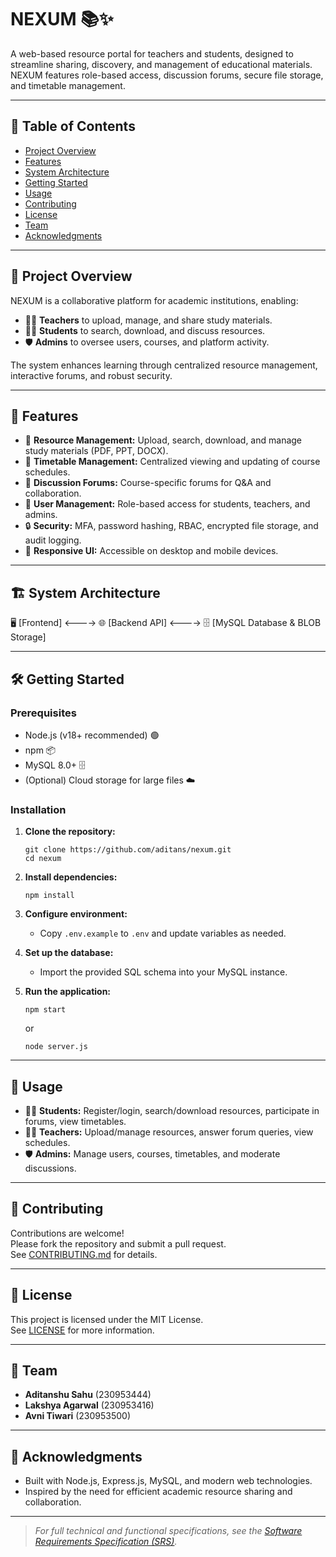 # NEXUM 📚✨

A web-based resource portal for teachers and students, designed to streamline sharing, discovery, and management of educational materials. NEXUM features role-based access, discussion forums, secure file storage, and timetable management.

---

## 📑 Table of Contents

- [Project Overview](#project-overview)
- [Features](#features)
- [System Architecture](#system-architecture)
- [Getting Started](#getting-started)
- [Usage](#usage)
- [Contributing](#contributing)
- [License](#license)
- [Team](#team)
- [Acknowledgments](#acknowledgments)

---

## 📝 Project Overview

NEXUM is a collaborative platform for academic institutions, enabling:
- 👩‍🏫 **Teachers** to upload, manage, and share study materials.
- 👨‍🎓 **Students** to search, download, and discuss resources.
- 🛡️ **Admins** to oversee users, courses, and platform activity.

The system enhances learning through centralized resource management, interactive forums, and robust security.

---

## 🚀 Features

- 📂 **Resource Management:** Upload, search, download, and manage study materials (PDF, PPT, DOCX).
- 📅 **Timetable Management:** Centralized viewing and updating of course schedules.
- 💬 **Discussion Forums:** Course-specific forums for Q&A and collaboration.
- 👥 **User Management:** Role-based access for students, teachers, and admins.
- 🔒 **Security:** MFA, password hashing, RBAC, encrypted file storage, and audit logging.
- 📱 **Responsive UI:** Accessible on desktop and mobile devices.

---

## 🏗️ System Architecture

🖥️ [Frontend] <----> 🌐 [Backend API] <----> 🗄️ [MySQL Database & BLOB Storage]


---

## 🛠️ Getting Started

### Prerequisites

- Node.js (v18+ recommended) 🟢
- npm 📦
- MySQL 8.0+ 🗄️
- (Optional) Cloud storage for large files ☁️

### Installation

1. **Clone the repository:**
    ```
    git clone https://github.com/aditans/nexum.git
    cd nexum
    ```
2. **Install dependencies:**
    ```
    npm install
    ```
3. **Configure environment:**
    - Copy `.env.example` to `.env` and update variables as needed.

4. **Set up the database:**
    - Import the provided SQL schema into your MySQL instance.

5. **Run the application:**
    ```
    npm start
    ```
    or
    ```
    node server.js
    ```

---

## 🎯 Usage

- 👨‍🎓 **Students:** Register/login, search/download resources, participate in forums, view timetables.
- 👩‍🏫 **Teachers:** Upload/manage resources, answer forum queries, view schedules.
- 🛡️ **Admins:** Manage users, courses, timetables, and moderate discussions.

---

## 🤝 Contributing

Contributions are welcome!  
Please fork the repository and submit a pull request.  
See [CONTRIBUTING.md](CONTRIBUTING.md) for details.

---

## 📄 License

This project is licensed under the MIT License.  
See [LICENSE](LICENSE) for more information.

---

## 👥 Team

- **Aditanshu Sahu** (230953444)
- **Lakshya Agarwal** (230953416)
- **Avni Tiwari** (230953500)

---

## 🙏 Acknowledgments

- Built with Node.js, Express.js, MySQL, and modern web technologies.
- Inspired by the need for efficient academic resource sharing and collaboration.

---

> _For full technical and functional specifications, see the [Software Requirements Specification (SRS)](./SRS.md)._
